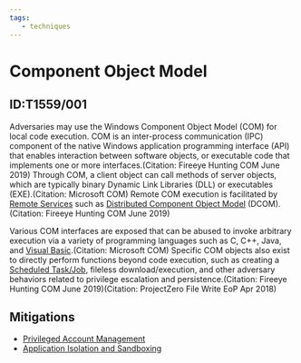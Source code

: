 ```yaml
---
tags:
   - techniques
---
```

# Component Object Model
## ID:T1559/001
Adversaries may use the Windows Component Object Model (COM) for local code execution. COM is an inter-process communication (IPC) component of the native Windows application programming interface (API) that enables interaction between software objects, or executable code that implements one or more interfaces.(Citation: Fireeye Hunting COM June 2019) Through COM, a client object can call methods of server objects, which are typically binary Dynamic Link Libraries (DLL) or executables (EXE).(Citation: Microsoft COM) Remote COM execution is facilitated by [Remote Services](/mitre/techniques/T1021) such as  [Distributed Component Object Model](/mitre/techniques/T1021/003) (DCOM).(Citation: Fireeye Hunting COM June 2019)

Various COM interfaces are exposed that can be abused to invoke arbitrary execution via a variety of programming languages such as C, C++, Java, and [Visual Basic](/mitre/techniques/T1059/005).(Citation: Microsoft COM) Specific COM objects also exist to directly perform functions beyond code execution, such as creating a [Scheduled Task/Job](/mitre/techniques/T1053), fileless download/execution, and other adversary behaviors related to privilege escalation and persistence.(Citation: Fireeye Hunting COM June 2019)(Citation: ProjectZero File Write EoP Apr 2018)
## Mitigations
* [Privileged Account Management](mitigations/M1026)
* [Application Isolation and Sandboxing](mitigations/M1048)
